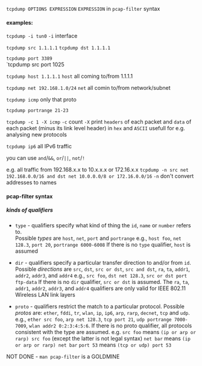 `tcpdump OPTIONS EXPRESSION`
`EXPRESSION` in `pcap-filter` syntax

#### examples:
`tcpdump -i tun0`
`-i` interface

`tcpdump src 1.1.1.1`
`tcpdump dst 1.1.1.1`

`tcpdump port 3389`  
`tcpdump src port 1025

`tcpdump host 1.1.1.1`
`host` all coming to/from 1.1.1.1

`tcpdump net 192.168.1.0/24`
`net` all comin to/from network/subnet

`tcpdump icmp`
only that proto

`tcpdump portrange 21-23`

`tcpdump -c 1 -X icmp`
`-c` count
`-X` print `headers` of each packet and `data` of each packet (minus
its link level header) in `hex` and `ASCII`
usefull for e.g. analysing new protocols

`tcpdump ip6`
all IPv6 traffic

you can use `and`/`&&`, `or`/`||`, `not`/`!`

e.g.
all traffic from 192.168.x.x to 10.x.x.x or 172.16.x.x
`tcpdump -n src net 192.168.0.0/16 and dst net 10.0.0.0/8 or 172.16.0.0/16`
`-n` don't convert addresses to names

#### pcap-filter syntax
##### kinds of qualifiers
- `type` - qualifiers specify what kind of thing the `id`, `name` or `number` refers to.  
  Possible *types* are `host`, `net`, `port`  and  `portrange`
  e.g., `host foo`, `net 128.3`, `port 20`, `portrange 6000-6008`
  If there is no `type` qualifier, `host` is assumed

- `dir` - qualifiers specify a particular transfer direction to and/or from `id`. 
  Possible *directions* are `src`, `dst`, `src or dst`, `src and dst`, `ra`, `ta`, `addr1`, `addr2`, `addr3`, and `addr4`
  e.g., `src foo`, `dst net 128.3`, `src or dst port ftp-data` 
  If there is no `dir` qualifier, `src or dst` is assumed.
  The `ra`, `ta`, `addr1`, `addr2`, `addr3`, and `addr4` qualifiers are only valid for IEEE 802.11 Wireless LAN link layers

- `proto` - qualifiers restrict the match to a particular protocol.  Possible *protos* are: `ether`, `fddi`, `tr`, `wlan`, `ip`, `ip6`, `arp`, `rarp`, `decnet`, `tcp` and `udp`. 
  e.g., `ether src foo`, `arp net 128.3`, `tcp port 21`,  `udp portrange 7000-7009`, `wlan addr2 0:2:3:4:5:6`.  If there is no proto qualifier, all protocols consistent with the type are assumed. 
  e.g. `src foo` means `(ip or arp or rarp) src foo` (except the latter is not legal syntax)
  `net bar` means `(ip or arp or rarp) net bar`
  `port 53` means `(tcp or udp) port 53`

NOT DONE - `man pcap-filter` is a GOLDMINE

